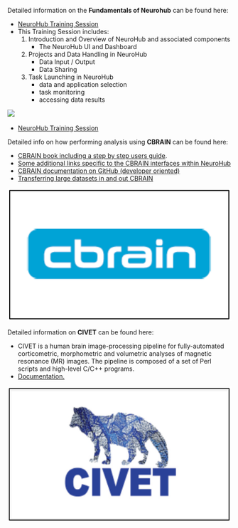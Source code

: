 Detailed information on the **Fundamentals of Neurohub** can be found here: 
* [NeuroHub Training Session](https://neurohub.ca/events-article-5.html)
* This Training Session includes:
   1) Introduction and Overview of NeuroHub and associated components
      * The NeuroHub UI and Dashboard
   2) Projects and Data Handling in NeuroHub
      * Data Input / Output
      * Data Sharing
   3) Task Launching in NeuroHub
      * data and application selection
      * task monitoring
      * accessing data results

![](https://github.com/neurohub/neurohub_documentation/blob/master/images/neurohubtraining.png)
* [NeuroHub Training Session](https://neurohub.ca/events-article-5.html)


Detailed info on how performing analysis using **CBRAIN** can be found here:

   * [CBRAIN book including a step by step users guide](https://natacha-beck.github.io/cb-book/).
   * [Some additional links specific to the CBRAIN interfaces within NeuroHub](https://portal.cbrain.mcgill.ca/doc/manual/CBRAINGettingStartedGuideFeb15.pdf)
   * [CBRAIN documentation on GitHub (developer oriented)](https://github.com/aces/cbrain/wiki)
   * [Transferring large datasets in and out CBRAIN](https://portal.cbrain.mcgill.ca/doc/manual/uploading.html)

![](img/cbrain.png)

Detailed information on **CIVET** can be found here: 

   * CIVET is a human brain image-processing pipeline for fully-automated corticometric, morphometric and volumetric analyses of magnetic resonance (MR) images. The pipeline is composed of a set of Perl scripts and high-level C/C++ programs.
   * [Documentation.](http://www.bic.mni.mcgill.ca/ServicesSoftware/CIVET-2-1-0-Table-of-Contents)

![](img/civet.png)
